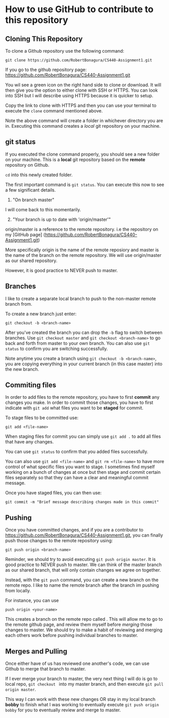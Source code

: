 # How to use GitHub to contribute to this repository
## Cloning This Repository 

To clone a Github repository use the following command:
```
git clone https://github.com/RobertBonagura/CS440-Assignment1.git
```

If you go to the github repository page:<br>
https://github.com/RobertBonagura/CS440-Assignment1.git<br>

You wil see a green icon on the right hand side to clone or download. It will then give you the option to either clone with SSH or HTTPS. You can look into SSH but I will describe using HTTPS because it is quicker to setup.

Copy the link to clone with HTTPS and then you can use your terminal to execute the `clone` command mentioned above.

Note the above command will create a folder in whichever directory you are in. Executing this command creates a *local* git repository on your machine.

## git status

If you executed the clone command properly, you should see a new folder on your machine. This is a **local** git repository based on the **remote** repository on Github.

`cd` into this newly created folder.

The first important command is `git status`. You can execute this now to see a few significant details.

1. "On branch master"

I will come back to this momentarily.

2. "Your branch is up to date with 'origin/master'"

origin/master is a reference to the remote repository. i.e the repository on my [GitHub page] (https://github.com/RobertBonagura/CS440-Assignment1.git)

More specifically origin is the name of the remote reposiory and master is the name of the branch on the remote repository. We will use origin/master as our shared repository.

However, it is good practice to NEVER push to master.

## Branches

I like to create a separate local branch to push to the non-master remote branch from.

To create a new branch just enter:

```
git checkout -b <branch-name>
```
After you've created the branch you can drop the `-b` flag to switch between branches. Use `git checkout master` and `git checkout <branch-name>` to go back and forth from master to your own branch. You can also use `git status` to confirm you are switching successfully.

Note anytime you create a branch using `git checkout -b <branch-name>`, you are copying everything in your current branch (in this case master) into the new branch. 

## Commiting files

In order to add files to the remote repository, you have to first **commit** any changes you make. In order to commit those changes, you have to first indicate with `git add` what files you want to be **staged** for commit.

To stage files to be committed use:
```
git add <file-name>
```
When staging files for commit you can simply use `git add .` to add all files that have any changes.

You can use `git status` to confirm that you added files successfully.

You can also use `git add <file-name>` and `git rm <file-name>` to have more control of what specific files you want to stage. 
I sometimes find myself working on a bunch of changes at once but then stage and commit certain files separately so that they can have a clear and meaningful commit message.

Once you have staged files, you can then use:
```
git commit -m "Brief message describing changes made in this commit"
```

## Pushing

Once you have committed changes, and if you are a contributor to https://github.com/RobertBonagura/CS440-Assignment1.git, you can finally push those changes to the remote repository using:
``` 
git push origin <branch-name>
```

Reminder, we should try to avoid executing `git push origin master`. It is good practice to NEVER push to master. We can think of the master branch as our shared branch, that will only contain changes we agree on together. 

Instead, with the `git push` command, you can create a new branch on the remote repo. I like to name the remote branch after the branch im pushing from locally. 

For instance, you can use
```
push origin <your-name>
```

This creates a branch on the remote repo called **<your-name>**. This will allow me to go to the remote github page, and review them myself before *merging* those changes to master. We should try to make a habit of reviewing and merging each others work before pushing individual branches to master.

## Merges and Pulling 
Once either have of us has reviewed one another's code, we can use Github to merge that branch to master.

If I ever merge your branch to master, the very next thing I will do is go to local repo, `git checkout ` into my master branch, and then execute `git pull origin master`.

This way I can work with these new changes OR stay in my local branch **bobby** to finish what I was working to eventually execute `git push origin bobby` for you to eventually review and merge to master.
